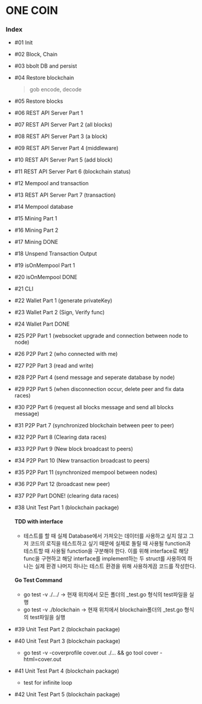 # ONE COIN

### Index

- #01 Init

- #02 Block, Chain

- #03 bbolt DB and persist

- #04 Restore blockchain

  > gob encode, decode

- #05 Restore blocks

- #06 REST API Server Part 1

- #07 REST API Server Part 2 (all blocks)

- #08 REST API Server Part 3 (a block)

- #09 REST API Server Part 4 (middleware)

- #10 REST API Server Part 5 (add block)

- #11 REST API Server Part 6 (blockchain status)

- #12 Mempool and transaction

- #13 REST API Server Part 7 (transaction)

- #14 Mempool database

- #15 Mining Part 1

- #16 Mining Part 2

- #17 Mining DONE

- #18 Unspend Transaction Output

- #19 isOnMempool Part 1

- #20 isOnMempool DONE

- #21 CLI

- #22 Wallet Part 1 (generate privateKey)

- #23 Wallet Part 2 (Sign, Verify func)

- #24 Wallet Part DONE

- #25 P2P Part 1 (websocket upgrade and connection between node to node)

- #26 P2P Part 2 (who connected with me)

- #27 P2P Part 3 (read and write)

- #28 P2P Part 4 (send message and seperate database by node)

- #29 P2P Part 5 (when disconnection occur, delete peer and fix data races)

- #30 P2P Part 6 (request all blocks message and send all blocks message)

- #31 P2P Part 7 (synchronized blockchain between peer to peer)

- #32 P2P Part 8 (Clearing data races)

- #33 P2P Part 9 (New block broadcast to peers)

- #34 P2P Part 10 (New transaction broadcast to peers)

- #35 P2P Part 11 (synchronized mempool between nodes)

- #36 P2P Part 12 (broadcast new peer)

- #37 P2P Part DONE! (clearing data races)

- #38 Unit Test Part 1 (blockchain package)

  #### TDD with interface

  - 테스트를 할 때 실제 Database에서 가져오는 데이터를 사용하고 싶지 않고 그저 코드의 로직을 테스트하고 싶기 때문에 실제로 돌릴 때 사용될 function과 테스트할 때 사용될 function을
    구분해야 한다. 이를 위해 interface로 해당 func을 구현하고 해당 interface를 implement하는 두 struct를 사용하여 하나는 실제 환경 나머지 하나는 테스트 환경을 위해 사용하게끔 코드를 작성한다.

  #### Go Test Command

  - go test -v ./.../ -> 현재 위치에서 모든 폴더의 \_test.go 형식의 test파일을 실행
  - go test -v ./blockchain -> 현재 위치에서 blockchain폴더의 \_test.go 형식의 test파일을 실행

- #39 Unit Test Part 2 (blockchain package)

- #40 Unit Test Part 3 (blockchain package)

  - go test -v -coverprofile cover.out ./... && go tool cover -html=cover.out

- #41 Unit Test Part 4 (blockchain package)

  - test for infinite loop

- #42 Unit Test Part 5 (blockchain package)
